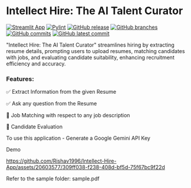 # Intellect Hire: The AI Talent Curator

[![Streamlit App](https://static.streamlit.io/badges/streamlit_badge_black_white.svg)](https://intellect-hire-app.streamlit.app/)
[![Pylint](https://github.com/Rishav1996/Intellect-Hire-App/actions/workflows/testing_release.yml/badge.svg)](https://github.com/Rishav1996/Intellect-Hire-App/actions/workflows/testing_release.yml)
[![GitHub release](https://img.shields.io/github/release/Rishav1996/Intellect-Hire-App.svg)](https://github.com/Rishav1996/Intellect-Hire-App/releases)
[![GitHub branches](https://badgen.net/github/branches/Rishav1996/Intellect-Hire-App)](https://github.com/Rishav1996/Intellect-Hire-App/)
[![GitHub commits](https://badgen.net/github/commits/Rishav1996/Intellect-Hire-App)](https://github.com/Rishav1996/Intellect-Hire-App/commit/)
[![GitHub latest commit](https://badgen.net/github/last-commit/Rishav1996/Intellect-Hire-App)](https://gitHub.com/Rishav1996/Intellect-Hire-App/commit/)

"Intellect Hire: The AI Talent Curator" streamlines hiring by extracting resume details, prompting users to upload resumes, matching candidates with jobs, and evaluating candidate suitability, enhancing recruitment efficiency and accuracy.

### Features:

✅ Extract Information from the given Resume

✅ Ask any question from the Resume

🚧 Job Matching with respect to any job description

🚧 Candidate Evaluation

To use this application - Generate a Google Gemini API Key

Demo

https://github.com/Rishav1996/Intellect-Hire-App/assets/20603577/309ff038-f238-408d-bf5d-75f67bc9f22d

Refer to the sample folder: sample.pdf
